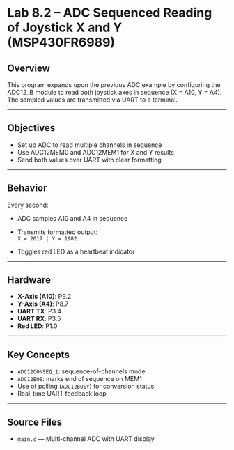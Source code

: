 # Lab 8.2 – ADC Sequenced Reading of Joystick X and Y (MSP430FR6989)

## Overview
This program expands upon the previous ADC example by configuring the ADC12_B module to read both joystick axes in sequence (X = A10, Y = A4). The sampled values are transmitted via UART to a terminal.

---

## Objectives
- Set up ADC to read multiple channels in sequence
- Use ADC12MEM0 and ADC12MEM1 for X and Y results
- Send both values over UART with clear formatting

---

## Behavior
Every second:
- ADC samples A10 and A4 in sequence
- Transmits formatted output:  
  `X = 2017 | Y = 1982`

- Toggles red LED as a heartbeat indicator

---

## Hardware
- **X-Axis (A10)**: P9.2  
- **Y-Axis (A4)**: P8.7  
- **UART TX**: P3.4  
- **UART RX**: P3.5  
- **Red LED**: P1.0

---

## Key Concepts
- `ADC12CONSEQ_1`: sequence-of-channels mode
- `ADC12EOS`: marks end of sequence on MEM1
- Use of polling (`ADC12BUSY`) for conversion status
- Real-time UART feedback loop

---

## Source Files
- `main.c` — Multi-channel ADC with UART display
